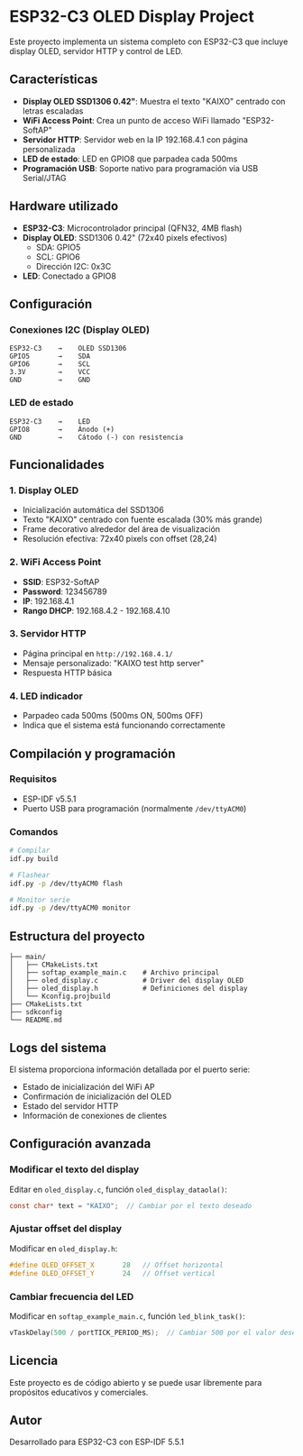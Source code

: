 # ESP32-C3 OLED Display Project

Este proyecto implementa un sistema completo con ESP32-C3 que incluye display OLED, servidor HTTP y control de LED.

## Características

- **Display OLED SSD1306 0.42"**: Muestra el texto "KAIXO" centrado con letras escaladas
- **WiFi Access Point**: Crea un punto de acceso WiFi llamado "ESP32-SoftAP"  
- **Servidor HTTP**: Servidor web en la IP 192.168.4.1 con página personalizada
- **LED de estado**: LED en GPIO8 que parpadea cada 500ms
- **Programación USB**: Soporte nativo para programación via USB Serial/JTAG

## Hardware utilizado

- **ESP32-C3**: Microcontrolador principal (QFN32, 4MB flash)
- **Display OLED**: SSD1306 0.42" (72x40 pixels efectivos)
  - SDA: GPIO5
  - SCL: GPIO6  
  - Dirección I2C: 0x3C
- **LED**: Conectado a GPIO8

## Configuración

### Conexiones I2C (Display OLED)
```
ESP32-C3    →    OLED SSD1306
GPIO5       →    SDA
GPIO6       →    SCL
3.3V        →    VCC  
GND         →    GND
```

### LED de estado
```
ESP32-C3    →    LED
GPIO8       →    Ánodo (+)
GND         →    Cátodo (-) con resistencia
```

## Funcionalidades

### 1. Display OLED
- Inicialización automática del SSD1306
- Texto "KAIXO" centrado con fuente escalada (30% más grande)
- Frame decorativo alrededor del área de visualización
- Resolución efectiva: 72x40 pixels con offset (28,24)

### 2. WiFi Access Point
- **SSID**: ESP32-SoftAP
- **Password**: 123456789
- **IP**: 192.168.4.1
- **Rango DHCP**: 192.168.4.2 - 192.168.4.10

### 3. Servidor HTTP
- Página principal en `http://192.168.4.1/`
- Mensaje personalizado: "KAIXO test http server"
- Respuesta HTTP básica

### 4. LED indicador
- Parpadeo cada 500ms (500ms ON, 500ms OFF)
- Indica que el sistema está funcionando correctamente

## Compilación y programación

### Requisitos
- ESP-IDF v5.5.1
- Puerto USB para programación (normalmente `/dev/ttyACM0`)

### Comandos
```bash
# Compilar
idf.py build

# Flashear
idf.py -p /dev/ttyACM0 flash

# Monitor serie
idf.py -p /dev/ttyACM0 monitor
```

## Estructura del proyecto

```
├── main/
│   ├── CMakeLists.txt
│   ├── softap_example_main.c    # Archivo principal
│   ├── oled_display.c           # Driver del display OLED
│   ├── oled_display.h           # Definiciones del display
│   └── Kconfig.projbuild
├── CMakeLists.txt
├── sdkconfig
└── README.md
```

## Logs del sistema

El sistema proporciona información detallada por el puerto serie:
- Estado de inicialización del WiFi AP
- Confirmación de inicialización del OLED
- Estado del servidor HTTP
- Información de conexiones de clientes

## Configuración avanzada

### Modificar el texto del display
Editar en `oled_display.c`, función `oled_display_dataola()`:
```c
const char* text = "KAIXO";  // Cambiar por el texto deseado
```

### Ajustar offset del display
Modificar en `oled_display.h`:
```c
#define OLED_OFFSET_X       28   // Offset horizontal
#define OLED_OFFSET_Y       24   // Offset vertical
```

### Cambiar frecuencia del LED
Modificar en `softap_example_main.c`, función `led_blink_task()`:
```c
vTaskDelay(500 / portTICK_PERIOD_MS);  // Cambiar 500 por el valor deseado
```

## Licencia

Este proyecto es de código abierto y se puede usar libremente para propósitos educativos y comerciales.

## Autor

Desarrollado para ESP32-C3 con ESP-IDF 5.5.1
